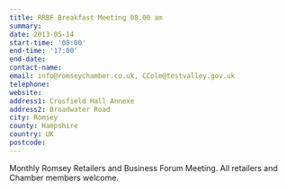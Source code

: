 ```yaml
---
title: RRBF Breakfast Meeting 08.00 am
summary: 
date: 2013-05-14
start-time: '08:00'
end-time: '17:00'
end-date: 
contact-name: 
email: info@romseychamber.co.uk, CCole@testvalley.gov.uk
telephone: 
website: 
address1: Crosfield Hall Annexe
address2: Broadwater Road
city: Romsey
county: Hampshire
country: UK
postcode: 
---
```

Monthly Romsey Retailers and Business Forum Meeting. All retailers and Chamber members welcome.

